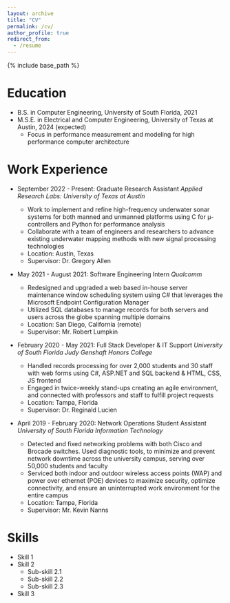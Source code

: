 ```yaml
---
layout: archive
title: "CV"
permalink: /cv/
author_profile: true
redirect_from:
  - /resume
---
```


{% include base_path %}

Education
======
* B.S. in Computer Engineering, University of South Florida, 2021
* M.S.E. in Electrical and Computer Engineering, University of Texas at Austin, 2024 (expected)
  * Focus in performance measurement and modeling for high performance computer architecture

Work Experience
======
* September 2022 - Present: Graduate Research Assistant 
*Applied Research Labs: University of Texas at Austin*
  * Work to implement and refine high-frequency underwater sonar systems for both manned and unmanned platforms using C for μ-controllers and Python for performance analysis
  * Collaborate with a team of engineers and researchers to advance existing underwater mapping methods with new signal processing technologies
  * Location: Austin, Texas
  * Supervisor: Dr. Gregory Allen

* May 2021 - August 2021: Software Engineering Intern 
*Qualcomm*
  * Redesigned and upgraded a web based in-house server maintenance window scheduling system using C# that leverages the Microsoft Endpoint Configuration Manager
  * Utilized SQL databases to manage records for both servers and users across the globe spanning multiple domains
  * Location: San Diego, California (remote)
  * Supervisor: Mr. Robert Lumpkin

* February 2020 - May 2021: Full Stack Developer & IT Support 
*University of South Florida Judy Genshaft Honors College*
  * Handled records processing for over 2,000 students and 30 staff with web forms using C#, ASP.NET and SQL backend & HTML, CSS, JS frontend
  * Engaged in twice-weekly stand-ups creating an agile environment, and connected with professors and staff to fulfill project requests
  * Location: Tampa, Florida
  * Supervisor: Dr. Reginald Lucien

* April 2019 - February 2020: Network Operations Student Assistant 
*University of South Florida Information Technology*
  * Detected and fixed networking problems with both Cisco and Brocade switches. Used diagnostic tools, to minimize and prevent network downtime across the university campus, serving over 50,000 students and faculty 
  * Serviced both indoor and outdoor wireless access points (WAP) and power over ethernet (POE) devices to maximize security, optimize connectivity, and ensure an uninterrupted work environment for the entire campus
  * Location: Tampa, Florida
  * Supervisor: Mr. Kevin Nanns

Skills
======
* Skill 1
* Skill 2
  * Sub-skill 2.1
  * Sub-skill 2.2
  * Sub-skill 2.3
* Skill 3
<!---
Publications
======
  <ul>{% for post in site.publications %}
    {% include archive-single-cv.html %}
  {% endfor %}</ul>
  
Talks
======
  <ul>{% for post in site.talks %}
    {% include archive-single-talk-cv.html %}
  {% endfor %}</ul>
  
Teaching
======
  <ul>{% for post in site.teaching %}
    {% include archive-single-cv.html %}
  {% endfor %}</ul>
  
Service and leadership
======
* Currently signed in to 43 different slack teams
-->